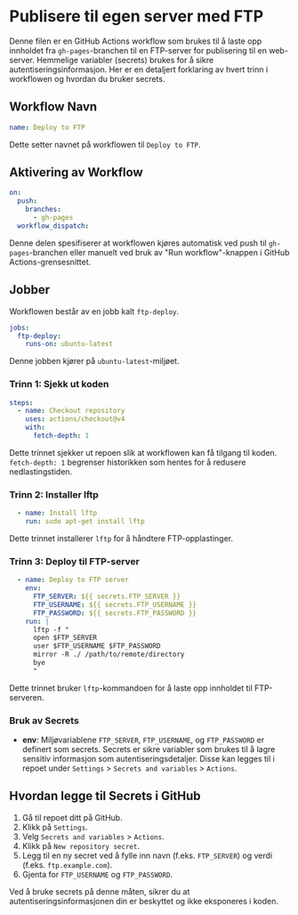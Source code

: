 # Publisere til egen server med FTP

Denne filen er en GitHub Actions workflow som brukes til å laste opp innholdet fra `gh-pages`-branchen til en FTP-server for publisering til en web-server. Hemmelige variabler (secrets) brukes for å sikre autentiseringsinformasjon. Her er en detaljert forklaring av hvert trinn i workflowen og hvordan du bruker secrets.

## Workflow Navn

```yaml
name: Deploy to FTP
```

Dette setter navnet på workflowen til `Deploy to FTP`.

## Aktivering av Workflow

```yaml
on:
  push:
    branches:
      - gh-pages
  workflow_dispatch:
```

Denne delen spesifiserer at workflowen kjøres automatisk ved push til `gh-pages`-branchen eller manuelt ved bruk av "Run workflow"-knappen i GitHub Actions-grensesnittet.

## Jobber

Workflowen består av en jobb kalt `ftp-deploy`.

```yaml
jobs:
  ftp-deploy:
    runs-on: ubuntu-latest
```

Denne jobben kjører på `ubuntu-latest`-miljøet.

### Trinn 1: Sjekk ut koden

```yaml
steps:
  - name: Checkout repository
    uses: actions/checkout@v4
    with:
      fetch-depth: 1
```

Dette trinnet sjekker ut repoen slik at workflowen kan få tilgang til koden. `fetch-depth: 1` begrenser historikken som hentes for å redusere nedlastingstiden.

### Trinn 2: Installer lftp

```yaml
  - name: Install lftp
    run: sudo apt-get install lftp
```

Dette trinnet installerer `lftp` for å håndtere FTP-opplastinger.

### Trinn 3: Deploy til FTP-server

```yaml
  - name: Deploy to FTP server
    env:
      FTP_SERVER: ${{ secrets.FTP_SERVER }}
      FTP_USERNAME: ${{ secrets.FTP_USERNAME }}
      FTP_PASSWORD: ${{ secrets.FTP_PASSWORD }}
    run: |
      lftp -f "
      open $FTP_SERVER
      user $FTP_USERNAME $FTP_PASSWORD
      mirror -R ./ /path/to/remote/directory
      bye
      "
```

Dette trinnet bruker `lftp`-kommandoen for å laste opp innholdet til FTP-serveren.

### Bruk av Secrets

- **env**: Miljøvariablene `FTP_SERVER`, `FTP_USERNAME`, og `FTP_PASSWORD` er definert som secrets. Secrets er sikre variabler som brukes til å lagre sensitiv informasjon som autentiseringsdetaljer. Disse kan legges til i repoet under `Settings` > `Secrets and variables` > `Actions`.

## Hvordan legge til Secrets i GitHub

1. Gå til repoet ditt på GitHub.
2. Klikk på `Settings`.
3. Velg `Secrets and variables` > `Actions`.
4. Klikk på `New repository secret`.
5. Legg til en ny secret ved å fylle inn navn (f.eks. `FTP_SERVER`) og verdi (f.eks. `ftp.example.com`).
6. Gjenta for `FTP_USERNAME` og `FTP_PASSWORD`.

Ved å bruke secrets på denne måten, sikrer du at autentiseringsinformasjonen din er beskyttet og ikke eksponeres i koden.
